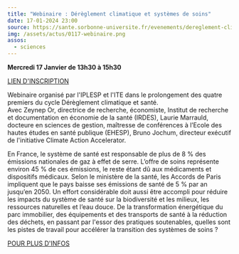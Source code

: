 ```yaml
---
title: "Webinaire : Dérèglement climatique et systèmes de soins"
date: 17-01-2024 23:00
source: https://sante.sorbonne-universite.fr/evenements/dereglement-climatique-et-systemes-de-soins
img: /assets/actus/0117-webinaire.png
assos:
  - sciences
---
```


__Mercredi 17 Janvier de 13h30 à 15h30__

[LIEN D'INSCRIPTION](https://lime3-app2.sorbonne-universite.fr/index.php/679919)

Webinaire organisé par l'IPLESP et  l'ITE dans le prolongement des quatre premiers du cycle Dérèglement climatique et santé.  
Avec Zeynep Or, directrice de recherche, économiste, Institut de recherche et documentation en économie de la santé (IRDES), Laurie Marrauld, docteure en sciences de gestion, maîtresse de conférences à l’Ecole des hautes études en santé publique (EHESP), Bruno Jochum, directeur exécutif de l'initiative Climate Action Accelerator.

En France, le système de santé est responsable de plus de 8 % des émissions nationales de gaz à effet de serre. L’offre de soins représente environ 45 % de ces émissions, le reste étant dû aux médicaments et dispositifs médicaux. Selon le ministère de la santé, les Accords de Paris impliquent que le pays baisse ses émissions de santé de 5 % par an jusqu’en 2050. Un effort considérable doit aussi être accompli pour réduire les impacts du système de santé sur la biodiversité et les  milieux, les ressources naturelles et l’eau douce. De la transformation énergétique du parc immobilier, des équipements et des transports de santé à la réduction des déchets, en passant par l'essor des pratiques soutenables, quelles sont les pistes de travail pour accélérer la transition des systèmes de soins ?

[POUR PLUS D'INFOS](https://sante.sorbonne-universite.fr/evenements/dereglement-climatique-et-systemes-de-soins)